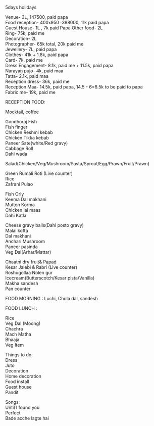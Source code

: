 5days holidays  
  
  
Venue- 3L, 147500, paid papa  
Food reception- 400x950=388000, 11k paid papa  
Guest House- 1L , 7k paid Papa
Other food- 2L  
Ring- 75k, paid me  
Decoration- 2L  
Photographer- 65k total, 20k paid me  
Jewellery- 7L, paid papa  
Clothes- 41k + 1.8k, paid papa  
Card- 7k, paid me  
Dress Engagement- 8.1k, paid me + 11.5k, paid papa  
Narayan pujo- 4k, paid maa  
Tatta- 2.1k, paid maa  
Reception dress- 36k, paid me  
Reception Maa- 14.5k, paid papa, 14.5 - 6=8.5k to be paid to papa  
Fabric me- 19k, paid me  
  
  
  
RECEPTION FOOD:  
  
Mocktail, coffee  
  
  
Gondhoraj Fish  
Fish finger  
Chicken Reshmi kebab  
Chicken Tikka kebab  
Paneer Sate(white/Red gravy)  
Cabbage Roll  
Dahi wada  
  
  
Salad(Chicken/Veg/Mushroom/Pasta/Sprout/Egg/Prawn/Fruit/Prawn)  
  
  
Green Rumali Roti (Live counter)  
Rice  
Zafrani Pulao  
  
Fish Orly  
Keema Dal makhani  
Mutton Korma  
Chicken lal maas  
Dahi Katla  
  
Cheese gravy balls(Dahi posto gravy)  
Malai kofta  
Dal makhani  
Anchari Mushroom  
Paneer pasinda  
Veg Dal(Arhar/Mattar)  
  
  
Chaatni dry fruit& Papad  
Kesar Jalebi & Rabri (Live counter)  
Roshogollaa Nolen gur  
Icecream(Butterscotch/Kesar pista/Vanilla)  
Makha sandesh  
Pan counter  
  
  
  
FOOD MORNING : Luchi, Chola dal, sandesh  
  
  
FOOD LUNCH :  
  
Rice  
Veg Dal (Moong)  
Chachra  
Mach Matha  
Bhaaja  
Veg Item  
  
  
  
  
Things to do:  
Dress  
Juto  
Decoration  
Home decoration  
Food install  
Guest house  
Pandit  
  
  
  
  
  
  
  
Songs:  
Until I found you  
Perfect  
Bade acche lagte hai